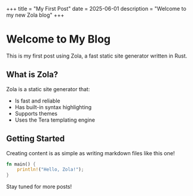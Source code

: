 +++
title = "My First Post"
date = 2025-06-01
description = "Welcome to my new Zola blog"
+++

# Welcome to My Blog

This is my first post using Zola, a fast static site generator written in Rust.

## What is Zola?

Zola is a static site generator that:
- Is fast and reliable
- Has built-in syntax highlighting
- Supports themes
- Uses the Tera templating engine

## Getting Started

Creating content is as simple as writing markdown files like this one!

```rust
fn main() {
    println!("Hello, Zola!");
}
```

Stay tuned for more posts!
